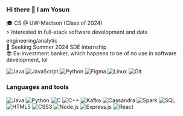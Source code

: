 ### Hi there 👋 I am Yosun

🎓 CS @ UW-Madison (Class of 2024)  
⚡ Interested in full-stack software development and data engineering/analytic  
🌱 Seeking Summer 2024 SDE internship  
😎 Ex-investment banker, which happens to be of no use in software development, lol  

![Java](https://img.shields.io/badge/Java-ED8B00?style=flat-square&logo=java&logoColor=white)
![JavaScript](https://img.shields.io/badge/JavaScript-F7DF1E?style=flat-square&logo=javascript&logoColor=black)
![Python](https://img.shields.io/badge/Python-3776AB?style=flat-square&logo=python&logoColor=white)
![Figma](https://img.shields.io/badge/Figma-F24E1E?style=flat-square&logo=figma&logoColor=white)
![Linux](https://img.shields.io/badge/Linux-FCC624?style=flat-square&logo=linux&logoColor=black)
![Git](https://img.shields.io/badge/Git-F05032?style=flat-square&logo=git&logoColor=white)

### Languages and tools
![Java](https://img.shields.io/badge/Java-E34F26?style=flat-square&logo=java&logoColor=white)
![Python](https://img.shields.io/badge/Python-3776AB?style=flat-square&logo=python&logoColor=white)
![C](https://img.shields.io/badge/C-00599C?style=flat-square&logo=c&logoColor=white)
![C++](https://img.shields.io/badge/C++-00599C?style=flat-square&logo=cplusplus&logoColor=white)
![Kafka](https://img.shields.io/badge/Kafka-231F20?style=flat-square&logo=apachekafka&logoColor=white)
![Cassandra](https://img.shields.io/badge/Cassandra-1287B1?style=flat-square&logo=apachecassandra&logoColor=white)
![Spark](https://img.shields.io/badge/Spark-E25A1C?style=flat-square&logo=apachespark&logoColor=white)
![SQL](https://img.shields.io/badge/SQL-4479A1?style=flat-square&logo=amazon-dynamodb&logoColor=white)
![HTML5](https://img.shields.io/badge/HTML5-E34F26?style=flat-square&logo=html5&logoColor=white)
![CSS3](https://img.shields.io/badge/CSS3-1572B6?style=flat-square&logo=css3&logoColor=white)
![Node.js](https://img.shields.io/badge/Node.js-339933?style=flat-square&logo=nodedotjs&logoColor=white)
![Express.js](https://img.shields.io/badge/Express.js-000000?style=flat-square&logo=express&logoColor=white)
![React](https://img.shields.io/badge/React-20232A?style=flat-square&logo=react&logoColor=61DAFB)

